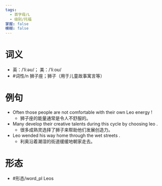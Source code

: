 ```yaml
---
tags:
  - 首字母/L
  - 级别/托福
掌握: false
模糊: false
---
```

# 词义
- 英：/ˈliːəʊ/； 美：/ˈliːoʊ/
- #词性/n  狮子座；狮子（用于儿童故事寓言等）
# 例句
- Often those people are not comfortable with their own Leo energy !
	- 狮子座的能量通常是令人不舒服的。
- Many develop their creative talents during this cycle by choosing leo .
	- 很多成熟灵选择了狮子来帮助他们发展创造力。
- Leo wended his way home through the wet streets .
	- 利奥沿着潮湿的街道缓缓地朝家走去。
# 形态
- #形态/word_pl Leos
